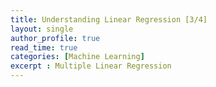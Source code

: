 ```yaml
---
title: Understanding Linear Regression [3/4]
layout: single
author_profile: true
read_time: true
categories: [Machine Learning]
excerpt : Multiple Linear Regression
---
```

